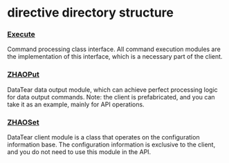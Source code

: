 # directive directory structure
### [Execute](https://github.com/BeardedManZhao/dataTear/blob/core/src_code/src/main/java/zhao/runCli/directive/Execute.java)
Command processing class interface. All command execution modules are the implementation of this interface, which is a necessary part of the client.

### [ZHAOPut](https://github.com/BeardedManZhao/dataTear/blob/core/src_code/src/main/java/zhao/runCli/directive/ZHAOPut.java)
DataTear data output module, which can achieve perfect processing logic for data output commands. Note: the client is prefabricated, and you can take it as an example, mainly for API operations.

### [ZHAOSet](https://github.com/BeardedManZhao/dataTear/blob/core/src_code/src/main/java/zhao/runCli/directive/ZHAOSet.java)
DataTear client module is a class that operates on the configuration information base. The configuration information is exclusive to the client, and you do not need to use this module in the API.
